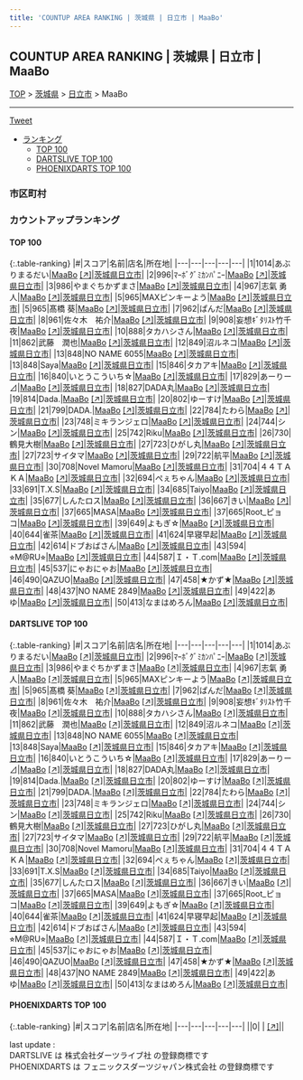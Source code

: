 ```yaml
---
title: 'COUNTUP AREA RANKING | 茨城県 | 日立市 | MaaBo'
---
```

## COUNTUP AREA RANKING | 茨城県 | 日立市 | MaaBo

[TOP](/darts/rank/) > [茨城県](/darts/rank/茨城県/) > [日立市](/darts/rank/茨城県/日立市/) > MaaBo

___

<a href="https://twitter.com/share?ref_src=twsrc%5Etfw" data-text="COUNTUP AREA RANKING | 茨城県日立市MaaBo" class="twitter-share-button" data-hashtags="DARTSLIVE,PHOENIXDARTS,darts,ダーツ" data-show-count="false">Tweet</a>

* [ランキング](#カウントアップランキング)
    * [TOP 100](#top-100)
    * [DARTSLIVE TOP 100](#dartslive-top-100)
    * [PHOENIXDARTS TOP 100](#phoenixdarts-top-100)

### 市区町村

<ul>

</ul>

### カウントアップランキング

#### TOP 100



{:.table-ranking}
|#|スコア|名前|店名|所在地|
|---|---|---|---|---|
|1|1014|<span class="rank-name-dl">あぶりまるだい</span>|<a href="/darts/rank/shops/de251c51b5b1ea5a0d9b047a20a7ba1e.html">MaaBo</a> <a href="https://search.dartslive.com/jp/shop/de251c51b5b1ea5a0d9b047a20a7ba1e">[↗]</a>|<a href="/darts/rank/茨城県/日立市">茨城県日立市</a>|
|2|996|<span class="rank-name-dl">ﾏｰﾎﾞｸﾞﾐｶﾝﾊﾟﾆｰ</span>|<a href="/darts/rank/shops/de251c51b5b1ea5a0d9b047a20a7ba1e.html">MaaBo</a> <a href="https://search.dartslive.com/jp/shop/de251c51b5b1ea5a0d9b047a20a7ba1e">[↗]</a>|<a href="/darts/rank/茨城県/日立市">茨城県日立市</a>|
|3|986|<span class="rank-name-dl">やまぐちかずまさ</span>|<a href="/darts/rank/shops/de251c51b5b1ea5a0d9b047a20a7ba1e.html">MaaBo</a> <a href="https://search.dartslive.com/jp/shop/de251c51b5b1ea5a0d9b047a20a7ba1e">[↗]</a>|<a href="/darts/rank/茨城県/日立市">茨城県日立市</a>|
|4|967|<span class="rank-name-dl">志氣 勇人</span>|<a href="/darts/rank/shops/de251c51b5b1ea5a0d9b047a20a7ba1e.html">MaaBo</a> <a href="https://search.dartslive.com/jp/shop/de251c51b5b1ea5a0d9b047a20a7ba1e">[↗]</a>|<a href="/darts/rank/茨城県/日立市">茨城県日立市</a>|
|5|965|<span class="rank-name-dl">MAXピンキーよう</span>|<a href="/darts/rank/shops/de251c51b5b1ea5a0d9b047a20a7ba1e.html">MaaBo</a> <a href="https://search.dartslive.com/jp/shop/de251c51b5b1ea5a0d9b047a20a7ba1e">[↗]</a>|<a href="/darts/rank/茨城県/日立市">茨城県日立市</a>|
|5|965|<span class="rank-name-dl">髙橋 葵</span>|<a href="/darts/rank/shops/de251c51b5b1ea5a0d9b047a20a7ba1e.html">MaaBo</a> <a href="https://search.dartslive.com/jp/shop/de251c51b5b1ea5a0d9b047a20a7ba1e">[↗]</a>|<a href="/darts/rank/茨城県/日立市">茨城県日立市</a>|
|7|962|<span class="rank-name-dl">ぱんだ</span>|<a href="/darts/rank/shops/de251c51b5b1ea5a0d9b047a20a7ba1e.html">MaaBo</a> <a href="https://search.dartslive.com/jp/shop/de251c51b5b1ea5a0d9b047a20a7ba1e">[↗]</a>|<a href="/darts/rank/茨城県/日立市">茨城県日立市</a>|
|8|961|<span class="rank-name-dl">佐々木　祐介</span>|<a href="/darts/rank/shops/de251c51b5b1ea5a0d9b047a20a7ba1e.html">MaaBo</a> <a href="https://search.dartslive.com/jp/shop/de251c51b5b1ea5a0d9b047a20a7ba1e">[↗]</a>|<a href="/darts/rank/茨城県/日立市">茨城県日立市</a>|
|9|908|<span class="rank-name-dl">妄想ｷﾞﾀﾘｽﾄ竹千夜</span>|<a href="/darts/rank/shops/de251c51b5b1ea5a0d9b047a20a7ba1e.html">MaaBo</a> <a href="https://search.dartslive.com/jp/shop/de251c51b5b1ea5a0d9b047a20a7ba1e">[↗]</a>|<a href="/darts/rank/茨城県/日立市">茨城県日立市</a>|
|10|888|<span class="rank-name-dl">タカハシさん</span>|<a href="/darts/rank/shops/de251c51b5b1ea5a0d9b047a20a7ba1e.html">MaaBo</a> <a href="https://search.dartslive.com/jp/shop/de251c51b5b1ea5a0d9b047a20a7ba1e">[↗]</a>|<a href="/darts/rank/茨城県/日立市">茨城県日立市</a>|
|11|862|<span class="rank-name-dl">武藤　潤也</span>|<a href="/darts/rank/shops/de251c51b5b1ea5a0d9b047a20a7ba1e.html">MaaBo</a> <a href="https://search.dartslive.com/jp/shop/de251c51b5b1ea5a0d9b047a20a7ba1e">[↗]</a>|<a href="/darts/rank/茨城県/日立市">茨城県日立市</a>|
|12|849|<span class="rank-name-dl">沼ルネコ</span>|<a href="/darts/rank/shops/de251c51b5b1ea5a0d9b047a20a7ba1e.html">MaaBo</a> <a href="https://search.dartslive.com/jp/shop/de251c51b5b1ea5a0d9b047a20a7ba1e">[↗]</a>|<a href="/darts/rank/茨城県/日立市">茨城県日立市</a>|
|13|848|<span class="rank-name-dl">NO NAME 6055</span>|<a href="/darts/rank/shops/de251c51b5b1ea5a0d9b047a20a7ba1e.html">MaaBo</a> <a href="https://search.dartslive.com/jp/shop/de251c51b5b1ea5a0d9b047a20a7ba1e">[↗]</a>|<a href="/darts/rank/茨城県/日立市">茨城県日立市</a>|
|13|848|<span class="rank-name-dl">Saya</span>|<a href="/darts/rank/shops/de251c51b5b1ea5a0d9b047a20a7ba1e.html">MaaBo</a> <a href="https://search.dartslive.com/jp/shop/de251c51b5b1ea5a0d9b047a20a7ba1e">[↗]</a>|<a href="/darts/rank/茨城県/日立市">茨城県日立市</a>|
|15|846|<span class="rank-name-dl">タカアキ</span>|<a href="/darts/rank/shops/de251c51b5b1ea5a0d9b047a20a7ba1e.html">MaaBo</a> <a href="https://search.dartslive.com/jp/shop/de251c51b5b1ea5a0d9b047a20a7ba1e">[↗]</a>|<a href="/darts/rank/茨城県/日立市">茨城県日立市</a>|
|16|840|<span class="rank-name-dl">いとうこういち☆</span>|<a href="/darts/rank/shops/de251c51b5b1ea5a0d9b047a20a7ba1e.html">MaaBo</a> <a href="https://search.dartslive.com/jp/shop/de251c51b5b1ea5a0d9b047a20a7ba1e">[↗]</a>|<a href="/darts/rank/茨城県/日立市">茨城県日立市</a>|
|17|829|<span class="rank-name-dl">あーりー⊿</span>|<a href="/darts/rank/shops/de251c51b5b1ea5a0d9b047a20a7ba1e.html">MaaBo</a> <a href="https://search.dartslive.com/jp/shop/de251c51b5b1ea5a0d9b047a20a7ba1e">[↗]</a>|<a href="/darts/rank/茨城県/日立市">茨城県日立市</a>|
|18|827|<span class="rank-name-dl">DADA丸</span>|<a href="/darts/rank/shops/de251c51b5b1ea5a0d9b047a20a7ba1e.html">MaaBo</a> <a href="https://search.dartslive.com/jp/shop/de251c51b5b1ea5a0d9b047a20a7ba1e">[↗]</a>|<a href="/darts/rank/茨城県/日立市">茨城県日立市</a>|
|19|814|<span class="rank-name-dl">Dada.</span>|<a href="/darts/rank/shops/de251c51b5b1ea5a0d9b047a20a7ba1e.html">MaaBo</a> <a href="https://search.dartslive.com/jp/shop/de251c51b5b1ea5a0d9b047a20a7ba1e">[↗]</a>|<a href="/darts/rank/茨城県/日立市">茨城県日立市</a>|
|20|802|<span class="rank-name-dl">ゆーすけ</span>|<a href="/darts/rank/shops/de251c51b5b1ea5a0d9b047a20a7ba1e.html">MaaBo</a> <a href="https://search.dartslive.com/jp/shop/de251c51b5b1ea5a0d9b047a20a7ba1e">[↗]</a>|<a href="/darts/rank/茨城県/日立市">茨城県日立市</a>|
|21|799|<span class="rank-name-dl">DADA.</span>|<a href="/darts/rank/shops/de251c51b5b1ea5a0d9b047a20a7ba1e.html">MaaBo</a> <a href="https://search.dartslive.com/jp/shop/de251c51b5b1ea5a0d9b047a20a7ba1e">[↗]</a>|<a href="/darts/rank/茨城県/日立市">茨城県日立市</a>|
|22|784|<span class="rank-name-dl">たわら</span>|<a href="/darts/rank/shops/de251c51b5b1ea5a0d9b047a20a7ba1e.html">MaaBo</a> <a href="https://search.dartslive.com/jp/shop/de251c51b5b1ea5a0d9b047a20a7ba1e">[↗]</a>|<a href="/darts/rank/茨城県/日立市">茨城県日立市</a>|
|23|748|<span class="rank-name-dl">ミキランジェロ</span>|<a href="/darts/rank/shops/de251c51b5b1ea5a0d9b047a20a7ba1e.html">MaaBo</a> <a href="https://search.dartslive.com/jp/shop/de251c51b5b1ea5a0d9b047a20a7ba1e">[↗]</a>|<a href="/darts/rank/茨城県/日立市">茨城県日立市</a>|
|24|744|<span class="rank-name-dl">シン</span>|<a href="/darts/rank/shops/de251c51b5b1ea5a0d9b047a20a7ba1e.html">MaaBo</a> <a href="https://search.dartslive.com/jp/shop/de251c51b5b1ea5a0d9b047a20a7ba1e">[↗]</a>|<a href="/darts/rank/茨城県/日立市">茨城県日立市</a>|
|25|742|<span class="rank-name-dl">Riku</span>|<a href="/darts/rank/shops/de251c51b5b1ea5a0d9b047a20a7ba1e.html">MaaBo</a> <a href="https://search.dartslive.com/jp/shop/de251c51b5b1ea5a0d9b047a20a7ba1e">[↗]</a>|<a href="/darts/rank/茨城県/日立市">茨城県日立市</a>|
|26|730|<span class="rank-name-dl">鶴見大樹</span>|<a href="/darts/rank/shops/de251c51b5b1ea5a0d9b047a20a7ba1e.html">MaaBo</a> <a href="https://search.dartslive.com/jp/shop/de251c51b5b1ea5a0d9b047a20a7ba1e">[↗]</a>|<a href="/darts/rank/茨城県/日立市">茨城県日立市</a>|
|27|723|<span class="rank-name-dl">ひがし丸</span>|<a href="/darts/rank/shops/de251c51b5b1ea5a0d9b047a20a7ba1e.html">MaaBo</a> <a href="https://search.dartslive.com/jp/shop/de251c51b5b1ea5a0d9b047a20a7ba1e">[↗]</a>|<a href="/darts/rank/茨城県/日立市">茨城県日立市</a>|
|27|723|<span class="rank-name-dl">サイタマ</span>|<a href="/darts/rank/shops/de251c51b5b1ea5a0d9b047a20a7ba1e.html">MaaBo</a> <a href="https://search.dartslive.com/jp/shop/de251c51b5b1ea5a0d9b047a20a7ba1e">[↗]</a>|<a href="/darts/rank/茨城県/日立市">茨城県日立市</a>|
|29|722|<span class="rank-name-dl">航平</span>|<a href="/darts/rank/shops/de251c51b5b1ea5a0d9b047a20a7ba1e.html">MaaBo</a> <a href="https://search.dartslive.com/jp/shop/de251c51b5b1ea5a0d9b047a20a7ba1e">[↗]</a>|<a href="/darts/rank/茨城県/日立市">茨城県日立市</a>|
|30|708|<span class="rank-name-dl">Novel Mamoru</span>|<a href="/darts/rank/shops/de251c51b5b1ea5a0d9b047a20a7ba1e.html">MaaBo</a> <a href="https://search.dartslive.com/jp/shop/de251c51b5b1ea5a0d9b047a20a7ba1e">[↗]</a>|<a href="/darts/rank/茨城県/日立市">茨城県日立市</a>|
|31|704|<span class="rank-name-dl">４４ＴＡＫＡ</span>|<a href="/darts/rank/shops/de251c51b5b1ea5a0d9b047a20a7ba1e.html">MaaBo</a> <a href="https://search.dartslive.com/jp/shop/de251c51b5b1ea5a0d9b047a20a7ba1e">[↗]</a>|<a href="/darts/rank/茨城県/日立市">茨城県日立市</a>|
|32|694|<span class="rank-name-dl">ぺぇちゃん</span>|<a href="/darts/rank/shops/de251c51b5b1ea5a0d9b047a20a7ba1e.html">MaaBo</a> <a href="https://search.dartslive.com/jp/shop/de251c51b5b1ea5a0d9b047a20a7ba1e">[↗]</a>|<a href="/darts/rank/茨城県/日立市">茨城県日立市</a>|
|33|691|<span class="rank-name-dl">T.X.S</span>|<a href="/darts/rank/shops/de251c51b5b1ea5a0d9b047a20a7ba1e.html">MaaBo</a> <a href="https://search.dartslive.com/jp/shop/de251c51b5b1ea5a0d9b047a20a7ba1e">[↗]</a>|<a href="/darts/rank/茨城県/日立市">茨城県日立市</a>|
|34|685|<span class="rank-name-dl">Taiyo</span>|<a href="/darts/rank/shops/de251c51b5b1ea5a0d9b047a20a7ba1e.html">MaaBo</a> <a href="https://search.dartslive.com/jp/shop/de251c51b5b1ea5a0d9b047a20a7ba1e">[↗]</a>|<a href="/darts/rank/茨城県/日立市">茨城県日立市</a>|
|35|677|<span class="rank-name-dl">しんたロス</span>|<a href="/darts/rank/shops/de251c51b5b1ea5a0d9b047a20a7ba1e.html">MaaBo</a> <a href="https://search.dartslive.com/jp/shop/de251c51b5b1ea5a0d9b047a20a7ba1e">[↗]</a>|<a href="/darts/rank/茨城県/日立市">茨城県日立市</a>|
|36|667|<span class="rank-name-dl">きい</span>|<a href="/darts/rank/shops/de251c51b5b1ea5a0d9b047a20a7ba1e.html">MaaBo</a> <a href="https://search.dartslive.com/jp/shop/de251c51b5b1ea5a0d9b047a20a7ba1e">[↗]</a>|<a href="/darts/rank/茨城県/日立市">茨城県日立市</a>|
|37|665|<span class="rank-name-dl">MASA</span>|<a href="/darts/rank/shops/de251c51b5b1ea5a0d9b047a20a7ba1e.html">MaaBo</a> <a href="https://search.dartslive.com/jp/shop/de251c51b5b1ea5a0d9b047a20a7ba1e">[↗]</a>|<a href="/darts/rank/茨城県/日立市">茨城県日立市</a>|
|37|665|<span class="rank-name-dl">Root_ピョコ</span>|<a href="/darts/rank/shops/de251c51b5b1ea5a0d9b047a20a7ba1e.html">MaaBo</a> <a href="https://search.dartslive.com/jp/shop/de251c51b5b1ea5a0d9b047a20a7ba1e">[↗]</a>|<a href="/darts/rank/茨城県/日立市">茨城県日立市</a>|
|39|649|<span class="rank-name-dl">よもぎ☆</span>|<a href="/darts/rank/shops/de251c51b5b1ea5a0d9b047a20a7ba1e.html">MaaBo</a> <a href="https://search.dartslive.com/jp/shop/de251c51b5b1ea5a0d9b047a20a7ba1e">[↗]</a>|<a href="/darts/rank/茨城県/日立市">茨城県日立市</a>|
|40|644|<span class="rank-name-dl">雀茶</span>|<a href="/darts/rank/shops/de251c51b5b1ea5a0d9b047a20a7ba1e.html">MaaBo</a> <a href="https://search.dartslive.com/jp/shop/de251c51b5b1ea5a0d9b047a20a7ba1e">[↗]</a>|<a href="/darts/rank/茨城県/日立市">茨城県日立市</a>|
|41|624|<span class="rank-name-dl">早寝早起</span>|<a href="/darts/rank/shops/de251c51b5b1ea5a0d9b047a20a7ba1e.html">MaaBo</a> <a href="https://search.dartslive.com/jp/shop/de251c51b5b1ea5a0d9b047a20a7ba1e">[↗]</a>|<a href="/darts/rank/茨城県/日立市">茨城県日立市</a>|
|42|614|<span class="rank-name-dl">ドブおばさん</span>|<a href="/darts/rank/shops/de251c51b5b1ea5a0d9b047a20a7ba1e.html">MaaBo</a> <a href="https://search.dartslive.com/jp/shop/de251c51b5b1ea5a0d9b047a20a7ba1e">[↗]</a>|<a href="/darts/rank/茨城県/日立市">茨城県日立市</a>|
|43|594|<span class="rank-name-dl">⭐︎M@RU⭐︎</span>|<a href="/darts/rank/shops/de251c51b5b1ea5a0d9b047a20a7ba1e.html">MaaBo</a> <a href="https://search.dartslive.com/jp/shop/de251c51b5b1ea5a0d9b047a20a7ba1e">[↗]</a>|<a href="/darts/rank/茨城県/日立市">茨城県日立市</a>|
|44|587|<span class="rank-name-dl">Ｉ・Ｔ.com</span>|<a href="/darts/rank/shops/de251c51b5b1ea5a0d9b047a20a7ba1e.html">MaaBo</a> <a href="https://search.dartslive.com/jp/shop/de251c51b5b1ea5a0d9b047a20a7ba1e">[↗]</a>|<a href="/darts/rank/茨城県/日立市">茨城県日立市</a>|
|45|537|<span class="rank-name-dl">にゃおにゃお</span>|<a href="/darts/rank/shops/de251c51b5b1ea5a0d9b047a20a7ba1e.html">MaaBo</a> <a href="https://search.dartslive.com/jp/shop/de251c51b5b1ea5a0d9b047a20a7ba1e">[↗]</a>|<a href="/darts/rank/茨城県/日立市">茨城県日立市</a>|
|46|490|<span class="rank-name-dl">QAZUO</span>|<a href="/darts/rank/shops/de251c51b5b1ea5a0d9b047a20a7ba1e.html">MaaBo</a> <a href="https://search.dartslive.com/jp/shop/de251c51b5b1ea5a0d9b047a20a7ba1e">[↗]</a>|<a href="/darts/rank/茨城県/日立市">茨城県日立市</a>|
|47|458|<span class="rank-name-dl">★かず★</span>|<a href="/darts/rank/shops/de251c51b5b1ea5a0d9b047a20a7ba1e.html">MaaBo</a> <a href="https://search.dartslive.com/jp/shop/de251c51b5b1ea5a0d9b047a20a7ba1e">[↗]</a>|<a href="/darts/rank/茨城県/日立市">茨城県日立市</a>|
|48|437|<span class="rank-name-dl">NO NAME 2849</span>|<a href="/darts/rank/shops/de251c51b5b1ea5a0d9b047a20a7ba1e.html">MaaBo</a> <a href="https://search.dartslive.com/jp/shop/de251c51b5b1ea5a0d9b047a20a7ba1e">[↗]</a>|<a href="/darts/rank/茨城県/日立市">茨城県日立市</a>|
|49|422|<span class="rank-name-dl">あゆ</span>|<a href="/darts/rank/shops/de251c51b5b1ea5a0d9b047a20a7ba1e.html">MaaBo</a> <a href="https://search.dartslive.com/jp/shop/de251c51b5b1ea5a0d9b047a20a7ba1e">[↗]</a>|<a href="/darts/rank/茨城県/日立市">茨城県日立市</a>|
|50|413|<span class="rank-name-dl">なまはめろん</span>|<a href="/darts/rank/shops/de251c51b5b1ea5a0d9b047a20a7ba1e.html">MaaBo</a> <a href="https://search.dartslive.com/jp/shop/de251c51b5b1ea5a0d9b047a20a7ba1e">[↗]</a>|<a href="/darts/rank/茨城県/日立市">茨城県日立市</a>|


#### DARTSLIVE TOP 100



{:.table-ranking}
|#|スコア|名前|店名|所在地|
|---|---|---|---|---|
|1|1014|<span class="rank-name-dl">あぶりまるだい</span>|<a href="/darts/rank/shops/de251c51b5b1ea5a0d9b047a20a7ba1e.html">MaaBo</a> <a href="https://search.dartslive.com/jp/shop/de251c51b5b1ea5a0d9b047a20a7ba1e">[↗]</a>|<a href="/darts/rank/茨城県/日立市">茨城県日立市</a>|
|2|996|<span class="rank-name-dl">ﾏｰﾎﾞｸﾞﾐｶﾝﾊﾟﾆｰ</span>|<a href="/darts/rank/shops/de251c51b5b1ea5a0d9b047a20a7ba1e.html">MaaBo</a> <a href="https://search.dartslive.com/jp/shop/de251c51b5b1ea5a0d9b047a20a7ba1e">[↗]</a>|<a href="/darts/rank/茨城県/日立市">茨城県日立市</a>|
|3|986|<span class="rank-name-dl">やまぐちかずまさ</span>|<a href="/darts/rank/shops/de251c51b5b1ea5a0d9b047a20a7ba1e.html">MaaBo</a> <a href="https://search.dartslive.com/jp/shop/de251c51b5b1ea5a0d9b047a20a7ba1e">[↗]</a>|<a href="/darts/rank/茨城県/日立市">茨城県日立市</a>|
|4|967|<span class="rank-name-dl">志氣 勇人</span>|<a href="/darts/rank/shops/de251c51b5b1ea5a0d9b047a20a7ba1e.html">MaaBo</a> <a href="https://search.dartslive.com/jp/shop/de251c51b5b1ea5a0d9b047a20a7ba1e">[↗]</a>|<a href="/darts/rank/茨城県/日立市">茨城県日立市</a>|
|5|965|<span class="rank-name-dl">MAXピンキーよう</span>|<a href="/darts/rank/shops/de251c51b5b1ea5a0d9b047a20a7ba1e.html">MaaBo</a> <a href="https://search.dartslive.com/jp/shop/de251c51b5b1ea5a0d9b047a20a7ba1e">[↗]</a>|<a href="/darts/rank/茨城県/日立市">茨城県日立市</a>|
|5|965|<span class="rank-name-dl">髙橋 葵</span>|<a href="/darts/rank/shops/de251c51b5b1ea5a0d9b047a20a7ba1e.html">MaaBo</a> <a href="https://search.dartslive.com/jp/shop/de251c51b5b1ea5a0d9b047a20a7ba1e">[↗]</a>|<a href="/darts/rank/茨城県/日立市">茨城県日立市</a>|
|7|962|<span class="rank-name-dl">ぱんだ</span>|<a href="/darts/rank/shops/de251c51b5b1ea5a0d9b047a20a7ba1e.html">MaaBo</a> <a href="https://search.dartslive.com/jp/shop/de251c51b5b1ea5a0d9b047a20a7ba1e">[↗]</a>|<a href="/darts/rank/茨城県/日立市">茨城県日立市</a>|
|8|961|<span class="rank-name-dl">佐々木　祐介</span>|<a href="/darts/rank/shops/de251c51b5b1ea5a0d9b047a20a7ba1e.html">MaaBo</a> <a href="https://search.dartslive.com/jp/shop/de251c51b5b1ea5a0d9b047a20a7ba1e">[↗]</a>|<a href="/darts/rank/茨城県/日立市">茨城県日立市</a>|
|9|908|<span class="rank-name-dl">妄想ｷﾞﾀﾘｽﾄ竹千夜</span>|<a href="/darts/rank/shops/de251c51b5b1ea5a0d9b047a20a7ba1e.html">MaaBo</a> <a href="https://search.dartslive.com/jp/shop/de251c51b5b1ea5a0d9b047a20a7ba1e">[↗]</a>|<a href="/darts/rank/茨城県/日立市">茨城県日立市</a>|
|10|888|<span class="rank-name-dl">タカハシさん</span>|<a href="/darts/rank/shops/de251c51b5b1ea5a0d9b047a20a7ba1e.html">MaaBo</a> <a href="https://search.dartslive.com/jp/shop/de251c51b5b1ea5a0d9b047a20a7ba1e">[↗]</a>|<a href="/darts/rank/茨城県/日立市">茨城県日立市</a>|
|11|862|<span class="rank-name-dl">武藤　潤也</span>|<a href="/darts/rank/shops/de251c51b5b1ea5a0d9b047a20a7ba1e.html">MaaBo</a> <a href="https://search.dartslive.com/jp/shop/de251c51b5b1ea5a0d9b047a20a7ba1e">[↗]</a>|<a href="/darts/rank/茨城県/日立市">茨城県日立市</a>|
|12|849|<span class="rank-name-dl">沼ルネコ</span>|<a href="/darts/rank/shops/de251c51b5b1ea5a0d9b047a20a7ba1e.html">MaaBo</a> <a href="https://search.dartslive.com/jp/shop/de251c51b5b1ea5a0d9b047a20a7ba1e">[↗]</a>|<a href="/darts/rank/茨城県/日立市">茨城県日立市</a>|
|13|848|<span class="rank-name-dl">NO NAME 6055</span>|<a href="/darts/rank/shops/de251c51b5b1ea5a0d9b047a20a7ba1e.html">MaaBo</a> <a href="https://search.dartslive.com/jp/shop/de251c51b5b1ea5a0d9b047a20a7ba1e">[↗]</a>|<a href="/darts/rank/茨城県/日立市">茨城県日立市</a>|
|13|848|<span class="rank-name-dl">Saya</span>|<a href="/darts/rank/shops/de251c51b5b1ea5a0d9b047a20a7ba1e.html">MaaBo</a> <a href="https://search.dartslive.com/jp/shop/de251c51b5b1ea5a0d9b047a20a7ba1e">[↗]</a>|<a href="/darts/rank/茨城県/日立市">茨城県日立市</a>|
|15|846|<span class="rank-name-dl">タカアキ</span>|<a href="/darts/rank/shops/de251c51b5b1ea5a0d9b047a20a7ba1e.html">MaaBo</a> <a href="https://search.dartslive.com/jp/shop/de251c51b5b1ea5a0d9b047a20a7ba1e">[↗]</a>|<a href="/darts/rank/茨城県/日立市">茨城県日立市</a>|
|16|840|<span class="rank-name-dl">いとうこういち☆</span>|<a href="/darts/rank/shops/de251c51b5b1ea5a0d9b047a20a7ba1e.html">MaaBo</a> <a href="https://search.dartslive.com/jp/shop/de251c51b5b1ea5a0d9b047a20a7ba1e">[↗]</a>|<a href="/darts/rank/茨城県/日立市">茨城県日立市</a>|
|17|829|<span class="rank-name-dl">あーりー⊿</span>|<a href="/darts/rank/shops/de251c51b5b1ea5a0d9b047a20a7ba1e.html">MaaBo</a> <a href="https://search.dartslive.com/jp/shop/de251c51b5b1ea5a0d9b047a20a7ba1e">[↗]</a>|<a href="/darts/rank/茨城県/日立市">茨城県日立市</a>|
|18|827|<span class="rank-name-dl">DADA丸</span>|<a href="/darts/rank/shops/de251c51b5b1ea5a0d9b047a20a7ba1e.html">MaaBo</a> <a href="https://search.dartslive.com/jp/shop/de251c51b5b1ea5a0d9b047a20a7ba1e">[↗]</a>|<a href="/darts/rank/茨城県/日立市">茨城県日立市</a>|
|19|814|<span class="rank-name-dl">Dada.</span>|<a href="/darts/rank/shops/de251c51b5b1ea5a0d9b047a20a7ba1e.html">MaaBo</a> <a href="https://search.dartslive.com/jp/shop/de251c51b5b1ea5a0d9b047a20a7ba1e">[↗]</a>|<a href="/darts/rank/茨城県/日立市">茨城県日立市</a>|
|20|802|<span class="rank-name-dl">ゆーすけ</span>|<a href="/darts/rank/shops/de251c51b5b1ea5a0d9b047a20a7ba1e.html">MaaBo</a> <a href="https://search.dartslive.com/jp/shop/de251c51b5b1ea5a0d9b047a20a7ba1e">[↗]</a>|<a href="/darts/rank/茨城県/日立市">茨城県日立市</a>|
|21|799|<span class="rank-name-dl">DADA.</span>|<a href="/darts/rank/shops/de251c51b5b1ea5a0d9b047a20a7ba1e.html">MaaBo</a> <a href="https://search.dartslive.com/jp/shop/de251c51b5b1ea5a0d9b047a20a7ba1e">[↗]</a>|<a href="/darts/rank/茨城県/日立市">茨城県日立市</a>|
|22|784|<span class="rank-name-dl">たわら</span>|<a href="/darts/rank/shops/de251c51b5b1ea5a0d9b047a20a7ba1e.html">MaaBo</a> <a href="https://search.dartslive.com/jp/shop/de251c51b5b1ea5a0d9b047a20a7ba1e">[↗]</a>|<a href="/darts/rank/茨城県/日立市">茨城県日立市</a>|
|23|748|<span class="rank-name-dl">ミキランジェロ</span>|<a href="/darts/rank/shops/de251c51b5b1ea5a0d9b047a20a7ba1e.html">MaaBo</a> <a href="https://search.dartslive.com/jp/shop/de251c51b5b1ea5a0d9b047a20a7ba1e">[↗]</a>|<a href="/darts/rank/茨城県/日立市">茨城県日立市</a>|
|24|744|<span class="rank-name-dl">シン</span>|<a href="/darts/rank/shops/de251c51b5b1ea5a0d9b047a20a7ba1e.html">MaaBo</a> <a href="https://search.dartslive.com/jp/shop/de251c51b5b1ea5a0d9b047a20a7ba1e">[↗]</a>|<a href="/darts/rank/茨城県/日立市">茨城県日立市</a>|
|25|742|<span class="rank-name-dl">Riku</span>|<a href="/darts/rank/shops/de251c51b5b1ea5a0d9b047a20a7ba1e.html">MaaBo</a> <a href="https://search.dartslive.com/jp/shop/de251c51b5b1ea5a0d9b047a20a7ba1e">[↗]</a>|<a href="/darts/rank/茨城県/日立市">茨城県日立市</a>|
|26|730|<span class="rank-name-dl">鶴見大樹</span>|<a href="/darts/rank/shops/de251c51b5b1ea5a0d9b047a20a7ba1e.html">MaaBo</a> <a href="https://search.dartslive.com/jp/shop/de251c51b5b1ea5a0d9b047a20a7ba1e">[↗]</a>|<a href="/darts/rank/茨城県/日立市">茨城県日立市</a>|
|27|723|<span class="rank-name-dl">ひがし丸</span>|<a href="/darts/rank/shops/de251c51b5b1ea5a0d9b047a20a7ba1e.html">MaaBo</a> <a href="https://search.dartslive.com/jp/shop/de251c51b5b1ea5a0d9b047a20a7ba1e">[↗]</a>|<a href="/darts/rank/茨城県/日立市">茨城県日立市</a>|
|27|723|<span class="rank-name-dl">サイタマ</span>|<a href="/darts/rank/shops/de251c51b5b1ea5a0d9b047a20a7ba1e.html">MaaBo</a> <a href="https://search.dartslive.com/jp/shop/de251c51b5b1ea5a0d9b047a20a7ba1e">[↗]</a>|<a href="/darts/rank/茨城県/日立市">茨城県日立市</a>|
|29|722|<span class="rank-name-dl">航平</span>|<a href="/darts/rank/shops/de251c51b5b1ea5a0d9b047a20a7ba1e.html">MaaBo</a> <a href="https://search.dartslive.com/jp/shop/de251c51b5b1ea5a0d9b047a20a7ba1e">[↗]</a>|<a href="/darts/rank/茨城県/日立市">茨城県日立市</a>|
|30|708|<span class="rank-name-dl">Novel Mamoru</span>|<a href="/darts/rank/shops/de251c51b5b1ea5a0d9b047a20a7ba1e.html">MaaBo</a> <a href="https://search.dartslive.com/jp/shop/de251c51b5b1ea5a0d9b047a20a7ba1e">[↗]</a>|<a href="/darts/rank/茨城県/日立市">茨城県日立市</a>|
|31|704|<span class="rank-name-dl">４４ＴＡＫＡ</span>|<a href="/darts/rank/shops/de251c51b5b1ea5a0d9b047a20a7ba1e.html">MaaBo</a> <a href="https://search.dartslive.com/jp/shop/de251c51b5b1ea5a0d9b047a20a7ba1e">[↗]</a>|<a href="/darts/rank/茨城県/日立市">茨城県日立市</a>|
|32|694|<span class="rank-name-dl">ぺぇちゃん</span>|<a href="/darts/rank/shops/de251c51b5b1ea5a0d9b047a20a7ba1e.html">MaaBo</a> <a href="https://search.dartslive.com/jp/shop/de251c51b5b1ea5a0d9b047a20a7ba1e">[↗]</a>|<a href="/darts/rank/茨城県/日立市">茨城県日立市</a>|
|33|691|<span class="rank-name-dl">T.X.S</span>|<a href="/darts/rank/shops/de251c51b5b1ea5a0d9b047a20a7ba1e.html">MaaBo</a> <a href="https://search.dartslive.com/jp/shop/de251c51b5b1ea5a0d9b047a20a7ba1e">[↗]</a>|<a href="/darts/rank/茨城県/日立市">茨城県日立市</a>|
|34|685|<span class="rank-name-dl">Taiyo</span>|<a href="/darts/rank/shops/de251c51b5b1ea5a0d9b047a20a7ba1e.html">MaaBo</a> <a href="https://search.dartslive.com/jp/shop/de251c51b5b1ea5a0d9b047a20a7ba1e">[↗]</a>|<a href="/darts/rank/茨城県/日立市">茨城県日立市</a>|
|35|677|<span class="rank-name-dl">しんたロス</span>|<a href="/darts/rank/shops/de251c51b5b1ea5a0d9b047a20a7ba1e.html">MaaBo</a> <a href="https://search.dartslive.com/jp/shop/de251c51b5b1ea5a0d9b047a20a7ba1e">[↗]</a>|<a href="/darts/rank/茨城県/日立市">茨城県日立市</a>|
|36|667|<span class="rank-name-dl">きい</span>|<a href="/darts/rank/shops/de251c51b5b1ea5a0d9b047a20a7ba1e.html">MaaBo</a> <a href="https://search.dartslive.com/jp/shop/de251c51b5b1ea5a0d9b047a20a7ba1e">[↗]</a>|<a href="/darts/rank/茨城県/日立市">茨城県日立市</a>|
|37|665|<span class="rank-name-dl">MASA</span>|<a href="/darts/rank/shops/de251c51b5b1ea5a0d9b047a20a7ba1e.html">MaaBo</a> <a href="https://search.dartslive.com/jp/shop/de251c51b5b1ea5a0d9b047a20a7ba1e">[↗]</a>|<a href="/darts/rank/茨城県/日立市">茨城県日立市</a>|
|37|665|<span class="rank-name-dl">Root_ピョコ</span>|<a href="/darts/rank/shops/de251c51b5b1ea5a0d9b047a20a7ba1e.html">MaaBo</a> <a href="https://search.dartslive.com/jp/shop/de251c51b5b1ea5a0d9b047a20a7ba1e">[↗]</a>|<a href="/darts/rank/茨城県/日立市">茨城県日立市</a>|
|39|649|<span class="rank-name-dl">よもぎ☆</span>|<a href="/darts/rank/shops/de251c51b5b1ea5a0d9b047a20a7ba1e.html">MaaBo</a> <a href="https://search.dartslive.com/jp/shop/de251c51b5b1ea5a0d9b047a20a7ba1e">[↗]</a>|<a href="/darts/rank/茨城県/日立市">茨城県日立市</a>|
|40|644|<span class="rank-name-dl">雀茶</span>|<a href="/darts/rank/shops/de251c51b5b1ea5a0d9b047a20a7ba1e.html">MaaBo</a> <a href="https://search.dartslive.com/jp/shop/de251c51b5b1ea5a0d9b047a20a7ba1e">[↗]</a>|<a href="/darts/rank/茨城県/日立市">茨城県日立市</a>|
|41|624|<span class="rank-name-dl">早寝早起</span>|<a href="/darts/rank/shops/de251c51b5b1ea5a0d9b047a20a7ba1e.html">MaaBo</a> <a href="https://search.dartslive.com/jp/shop/de251c51b5b1ea5a0d9b047a20a7ba1e">[↗]</a>|<a href="/darts/rank/茨城県/日立市">茨城県日立市</a>|
|42|614|<span class="rank-name-dl">ドブおばさん</span>|<a href="/darts/rank/shops/de251c51b5b1ea5a0d9b047a20a7ba1e.html">MaaBo</a> <a href="https://search.dartslive.com/jp/shop/de251c51b5b1ea5a0d9b047a20a7ba1e">[↗]</a>|<a href="/darts/rank/茨城県/日立市">茨城県日立市</a>|
|43|594|<span class="rank-name-dl">⭐︎M@RU⭐︎</span>|<a href="/darts/rank/shops/de251c51b5b1ea5a0d9b047a20a7ba1e.html">MaaBo</a> <a href="https://search.dartslive.com/jp/shop/de251c51b5b1ea5a0d9b047a20a7ba1e">[↗]</a>|<a href="/darts/rank/茨城県/日立市">茨城県日立市</a>|
|44|587|<span class="rank-name-dl">Ｉ・Ｔ.com</span>|<a href="/darts/rank/shops/de251c51b5b1ea5a0d9b047a20a7ba1e.html">MaaBo</a> <a href="https://search.dartslive.com/jp/shop/de251c51b5b1ea5a0d9b047a20a7ba1e">[↗]</a>|<a href="/darts/rank/茨城県/日立市">茨城県日立市</a>|
|45|537|<span class="rank-name-dl">にゃおにゃお</span>|<a href="/darts/rank/shops/de251c51b5b1ea5a0d9b047a20a7ba1e.html">MaaBo</a> <a href="https://search.dartslive.com/jp/shop/de251c51b5b1ea5a0d9b047a20a7ba1e">[↗]</a>|<a href="/darts/rank/茨城県/日立市">茨城県日立市</a>|
|46|490|<span class="rank-name-dl">QAZUO</span>|<a href="/darts/rank/shops/de251c51b5b1ea5a0d9b047a20a7ba1e.html">MaaBo</a> <a href="https://search.dartslive.com/jp/shop/de251c51b5b1ea5a0d9b047a20a7ba1e">[↗]</a>|<a href="/darts/rank/茨城県/日立市">茨城県日立市</a>|
|47|458|<span class="rank-name-dl">★かず★</span>|<a href="/darts/rank/shops/de251c51b5b1ea5a0d9b047a20a7ba1e.html">MaaBo</a> <a href="https://search.dartslive.com/jp/shop/de251c51b5b1ea5a0d9b047a20a7ba1e">[↗]</a>|<a href="/darts/rank/茨城県/日立市">茨城県日立市</a>|
|48|437|<span class="rank-name-dl">NO NAME 2849</span>|<a href="/darts/rank/shops/de251c51b5b1ea5a0d9b047a20a7ba1e.html">MaaBo</a> <a href="https://search.dartslive.com/jp/shop/de251c51b5b1ea5a0d9b047a20a7ba1e">[↗]</a>|<a href="/darts/rank/茨城県/日立市">茨城県日立市</a>|
|49|422|<span class="rank-name-dl">あゆ</span>|<a href="/darts/rank/shops/de251c51b5b1ea5a0d9b047a20a7ba1e.html">MaaBo</a> <a href="https://search.dartslive.com/jp/shop/de251c51b5b1ea5a0d9b047a20a7ba1e">[↗]</a>|<a href="/darts/rank/茨城県/日立市">茨城県日立市</a>|
|50|413|<span class="rank-name-dl">なまはめろん</span>|<a href="/darts/rank/shops/de251c51b5b1ea5a0d9b047a20a7ba1e.html">MaaBo</a> <a href="https://search.dartslive.com/jp/shop/de251c51b5b1ea5a0d9b047a20a7ba1e">[↗]</a>|<a href="/darts/rank/茨城県/日立市">茨城県日立市</a>|


#### PHOENIXDARTS TOP 100



{:.table-ranking}
|#|スコア|名前|店名|所在地|
|---|---|---|---|---|
||0|<span class="rank-name-dl"> </span>|<a href="/darts/rank/shops/.html"></a> <a href="">[↗]</a>|<a href="/darts/rank//"></a>|


<div class="footer border-top border-gray-light mt-5 pt-3 text-right text-gray">
    last update : <span style="font-weight: italic" id="foot_last_modified"></span><br />
    DARTSLIVE は 株式会社ダーツライブ社 の登録商標です<br />
    PHOENIXDARTS は フェニックスダーツジャパン株式会社 の登録商標です<br />
</div>

<script src="https://cdnjs.cloudflare.com/ajax/libs/jquery.tablesorter/2.31.3/js/jquery.tablesorter.min.js" integrity="sha512-qzgd5cYSZcosqpzpn7zF2ZId8f/8CHmFKZ8j7mU4OUXTNRd5g+ZHBPsgKEwoqxCtdQvExE5LprwwPAgoicguNg==" crossorigin="anonymous" referrerpolicy="no-referrer"></script>
<link rel="stylesheet" href="https://cdnjs.cloudflare.com/ajax/libs/jquery.tablesorter/2.31.3/css/theme.default.min.css" integrity="sha512-wghhOJkjQX0Lh3NSWvNKeZ0ZpNn+SPVXX1Qyc9OCaogADktxrBiBdKGDoqVUOyhStvMBmJQ8ZdMHiR3wuEq8+w==" crossorigin="anonymous" referrerpolicy="no-referrer" />
<script>
$(function() {
    $(".table-ranking").tablesorter({sortList:[[0, 0]]});
    $("#foot_last_modified").text(formatDate(new Date(document.lastModified), 'yyyy-MM-dd HH:mm:ss'));
});
</script>

<script async src="https://platform.twitter.com/widgets.js" charset="utf-8"></script>